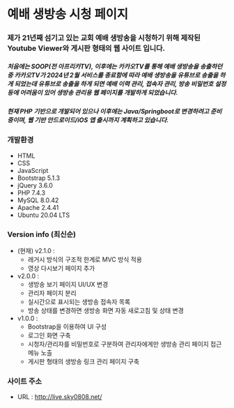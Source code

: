 # 예배 생방송 시청 페이지

### 제가 21년째 섬기고 있는 교회 예배 생방송을 시청하기 위해 제작된 Youtube Viewer와 게시판 형태의 웹 사이트 입니다.

##### 처음에는 SOOP(전 아프리카TV), 이후에는 카카오TV를 통해 예배 생방송을 송출하던 중 카카오TV가 2024년 2월 서비스를 종료함에 따라 예배 생방송을 유튜브로 송출을 하게 되었는데 유튜브로 송출을 하게 되면 예배 이력 관리, 접속자 관리, 방송 비밀번호 설정 등에 어려움이 있어 생방송 관리용 웹 페이지를 개발하게 되었습니다.

##### 현재 PHP 기반으로 개발되어 있으나 이후에는 Java/Springboot로 변경하려고 준비중이며, 웹 기반 안드로이드/iOS 앱 출시까지 계획하고 있습니다.

### 개발환경
- HTML
- CSS
- JavaScript
- Bootstrap 5.1.3
- jQuery 3.6.0
- PHP 7.4.3
- MySQL 8.0.42
- Apache 2.4.41
- Ubuntu 20.04 LTS

### Version info (최신순)
- (현재) v2.1.0 :
  - 레거시 방식의 구조적 한계로 MVC 방식 적용
  - 영상 다시보기 페이지 추가
- v2.0.0 :
  - 생방송 보기 페이지 UI/UX 변경
  - 관리자 페이지 분리
  - 실시간으로 표시되는 생방송 접속자 목록
  - 방송 상태를 변경하면 생방송 화면 자동 새로고침 및 상태 변경
- v1.0.0 :
  - Bootstrap을 이용하여 UI 구성
  - 로그인 화면 구축
  - 시청자/관리자를 비밀번호로 구분하여 관리자에게만 생방송 관리 페이지 접근 메뉴 노출
  - 게시판 형태의 생방송 링크 관리 페이지 구축

### 사이트 주소
- URL : http://live.sky0808.net/
